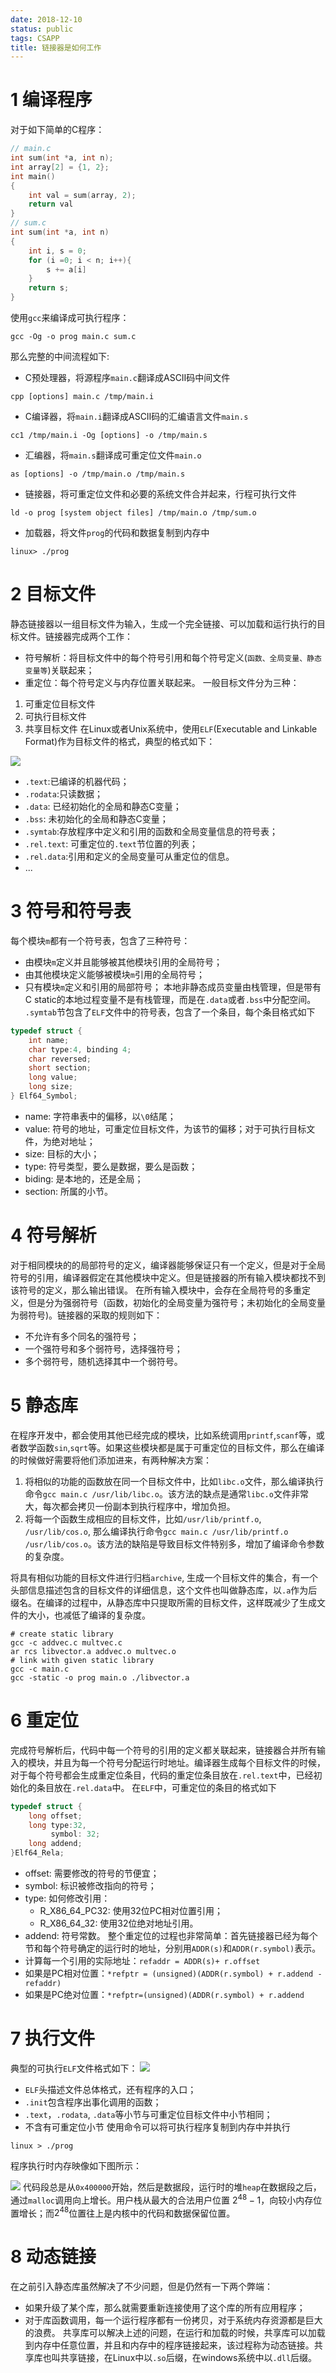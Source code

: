 ```yaml
---
date: 2018-12-10
status: public
tags: CSAPP
title: 链接器是如何工作
---
```

# 1 编译程序
对于如下简单的C程序：
```c
// main.c
int sum(int *a, int n);
int array[2] = {1, 2};
int main()
{
    int val = sum(array, 2);
    return val
}
// sum.c
int sum(int *a, int n)
{
    int i, s = 0;
    for (i =0; i < n; i++){
        s += a[i]
    }
    return s;
}
```
使用`gcc`来编译成可执行程序：
```shell
gcc -Og -o prog main.c sum.c
```
那么完整的中间流程如下:
- C预处理器，将源程序`main.c`翻译成ASCII码中间文件
```shell
cpp [options] main.c /tmp/main.i
```
- C编译器，将`main.i`翻译成ASCII码的汇编语言文件`main.s`
```shell
cc1 /tmp/main.i -Og [options] -o /tmp/main.s
```
- 汇编器，将`main.s`翻译成可重定位文件`main.o`
```shell
as [options] -o /tmp/main.o /tmp/main.s
```
- 链接器，将可重定位文件和必要的系统文件合并起来，行程可执行文件
```shell
ld -o prog [system object files] /tmp/main.o /tmp/sum.o
```
- 加载器，将文件`prog`的代码和数据复制到内存中
```
linux> ./prog
```
# 2 目标文件
静态链接器以一组目标文件为输入，生成一个完全链接、可以加载和运行执行的目标文件。链接器完成两个工作：
- 符号解析：将目标文件中的每个符号引用和每个符号定义(`函数、全局变量、静态变量等`)关联起来；
- 重定位：每个符号定义与内存位置关联起来。
一般目标文件分为三种：
1. 可重定位目标文件
2. 可执行目标文件
3. 共享目标文件
在Linux或者Unix系统中，使用`ELF`(Executable and Linkable Format)作为目标文件的格式，典型的格式如下：

![](./_image/2018-12-10-21-24-42.jpg)
- `.text`:已编译的机器代码；
- `.rodata`:只读数据；
- `.data`: 已经初始化的全局和静态C变量；
- `.bss`:  未初始化的全局和静态C变量；
- `.symtab`:存放程序中定义和引用的函数和全局变量信息的符号表；
- `.rel.text`: 可重定位的`.text`节位置的列表；
- `.rel.data`:引用和定义的全局变量可从重定位的信息。
- ...

# 3 符号和符号表
每个模块`m`都有一个符号表，包含了三种符号：
- 由模块`m`定义并且能够被其他模块引用的全局符号；
- 由其他模块定义能够被模块`m`引用的全局符号；
- 只有模块`m`定义和引用的局部符号；
本地非静态成员变量由栈管理，但是带有C static的本地过程变量不是有栈管理，而是在`.data`或者`.bss`中分配空间。
`.symtab`节包含了`ELF`文件中的符号表，包含了一个条目，每个条目格式如下
```C
typedef struct {
    int name;
    char type:4, binding 4;
    char reversed;
    short section;
    long value;
    long size;
} Elf64_Symbol;
```
- name: 字符串表中的偏移，以`\0`结尾；
- value: 符号的地址，可重定位目标文件，为该节的偏移；对于可执行目标文件，为绝对地址；
- size: 目标的大小；
- type: 符号类型，要么是数据，要么是函数；
- biding: 是本地的，还是全局；
- section: 所属的小节。

# 4 符号解析
对于相同模块的的局部符号的定义，编译器能够保证只有一个定义，但是对于全局符号的引用，编译器假定在其他模块中定义。但是链接器的所有输入模块都找不到该符号的定义，那么输出错误。
在所有输入模块中，会存在全局符号的多重定义，但是分为强弱符号（函数，初始化的全局变量为强符号；未初始化的全局变量为弱符号)。链接器的采取的规则如下：
- 不允许有多个同名的强符号；
- 一个强符号和多个弱符号，选择强符号；
- 多个弱符号，随机选择其中一个弱符号。

# 5 静态库
在程序开发中，都会使用其他已经完成的模块，比如系统调用`printf`,`scanf`等，或者数学函数`sin`,`sqrt`等。如果这些模块都是属于可重定位的目标文件，那么在编译的时候做好需要将他们添加进来，有两种解决方案：
1. 将相似的功能的函数放在同一个目标文件中，比如`libc.o`文件，那么编译执行命令`gcc main.c /usr/lib/libc.o`。该方法的缺点是通常`libc.o`文件非常大，每次都会拷贝一份副本到执行程序中，增加负担。
2. 将每一个函数生成相应的目标文件，比如`/usr/lib/printf.o`, `/usr/lib/cos.o`, 那么编译执行命令`gcc main.c /usr/lib/printf.o /usr/lib/cos.o`。该方法的缺陷是导致目标文件特别多，增加了编译命令参数的复杂度。

将具有相似功能的目标文件进行归档`archive`, 生成一个目标文件的集合，有一个头部信息描述包含的目标文件的详细信息，这个文件也叫做静态库，以`.a`作为后缀名。在编译的过程中，从静态库中只提取所需的目标文件，这样既减少了生成文件的大小，也减低了编译的复杂度。
```shell
# create static library
gcc -c addvec.c multvec.c
ar rcs libvector.a addvec.o multvec.o
# link with given static library
gcc -c main.c
gcc -static -o prog main.o ./libvector.a
```
# 6 重定位
完成符号解析后，代码中每一个符号的引用的定义都关联起来，链接器合并所有输入的模块，并且为每一个符号分配运行时地址。编译器生成每个目标文件的时候，对于每个符号都会生成重定位条目，代码的重定位条目放在`.rel.text`中，已经初始化的条目放在`.rel.data`中。
在`ELF`中，可重定位的条目的格式如下
```C
typedef struct {
    long offset;
    long type:32,
         symbol: 32;
    long addend;        
}Elf64_Rela;
```
- offset: 需要修改的符号的节便宜；
- symbol: 标识被修改指向的符号；
- type: 如何修改引用：
    - R_X86_64_PC32: 使用32位PC相对位置引用；
    - R_X86_64_32: 使用32位绝对地址引用。
- addend: 符号常数。
整个重定位的过程也非常简单：首先链接器已经为每个节和每个符号确定的运行时的地址，分别用`ADDR(s)`和`ADDR(r.symbol)`表示。
- 计算每一个引用的实际地址：`refaddr = ADDR(s)+ r.offset`
- 如果是PC相对位置：`*refptr = (unsigned)(ADDR(r.symbol) + r.addend - refaddr)`
- 如果是PC绝对位置：`*refptr=(unsigned)(ADDR(r.symbol) + r.addend`
# 7 执行文件
典型的可执行`ELF`文件格式如下：
![](./_image/2018-12-15-11-25-13.jpg)
- `ELF`头描述文件总体格式，还有程序的入口；
- `.init`包含程序出事化调用的函数；
- `.text`，`.rodata`, `.data`等小节与可重定位目标文件中小节相同；
- 不含有可重定位小节
使用命令可以将可执行程序复制到内存中并执行
```shell
linux > ./prog
```
程序执行时内存映像如下图所示：

![](./_image/2018-12-15-11-34-42.jpg)
代码段总是从`0x400000`开始，然后是数据段，运行时的堆`heap`在数据段之后，通过`malloc`调用向上增长。用户栈从最大的合法用户位置 $2^{48}-1$，向较小内存位置增长；而$2^{48}$位置往上是内核中的代码和数据保留位置。
# 8 动态链接
在之前引入静态库虽然解决了不少问题，但是仍然有一下两个弊端：
- 如果升级了某个库，那么就需要重新连接使用了这个库的所有应用程序；
- 对于库函数调用，每一个运行程序都有一份拷贝，对于系统内存资源都是巨大的浪费。
共享库可以解决上述的问题，在运行和加载的时候，共享库可以加载到内存中任意位置，并且和内存中的程序链接起来，该过程称为动态链接。共享库也叫共享链接，在Linux中以`.so`后缀，在windows系统中以`.dll`后缀。


